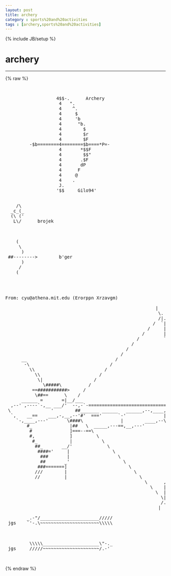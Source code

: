 ```yaml
---
layout: post
title: archery
category : sports%20and%20activities
tags : [archery,sports%20and%20activities]
---
```

{% include JB/setup %}
# archery
---
{% raw %}
<pre>

                                                                  
                   4$$-.      Archery                         
                    4   &quot;.                                        
                    4    ^.                                       
                    4     $                                       
                    4     &#039;b                                      
                    4      &quot;b.                                    
                    4        $                                    
                    4        $r                                   
                    4        $F                                   
         -$b========4========$b====*P=-                           
                    4       *$$F                                  
                    4        $$&quot;                                  
                    4       .$F                                   
                    4       dP                                    
                    4      F                                      
                    4     @                                       
                    4    .                                        
                    J.                                            
                   &#039;$$     Gilo94&#039;                                


    /\   
  _c_(_
  (\ (&#039;
   L\/      brojek



    (
     \
      )
 ##--------&gt;        b&#039;ger
      )
     /
    (




From: cyu@athena.mit.edu (Erorppn Xrzavgm)

                                                        |
                                                         \.
                                                         /|.
                                                       /  `|.
                                                     /     |.
                                                   /       |.
                                                 /         `|.
                                               /            |.
                                             /              |.
                                           /                |.
      __                                 /                  `|.
       -\                              /                     |.
         \\                          /                       |.
           \\                      /                         |.
            \|                   /                           |\
              \#####\          /                             ||
          ==###########&gt;     /                               ||
           \##==      \    /                                 ||
      ______ =       =|__/___                                ||
  ,--&#039; ,----`-,__ ___/&#039;  --,-`-==============================##==========&gt;
 \               &#039;        ##_______ ______   ______,--,____,=##,__
  `,    __==    ___,-,__,--&#039;#&#039;  ===&#039;      `-&#039;              | ##,-/
    `-,____,---&#039;       \####\              |        ____,--\_##,/
        #_              |##   \  _____,---==,__,---&#039;         ##
         #              ]===--==\                            ||
         #,             ]         \                          ||
          #_            |           \                        ||
           ##_       __/&#039;             \                      ||
            ####=&#039;     |                \                    |/
             ###       |                  \                  |.
             ##       _&#039;                    \                |.
            ###=======]                       \              |.
           ///        |                         \           ,|.
           //         |                           \         |.
                                                    \      ,|.
                                                      \    |.
                                                        \  |.
                                                          \|.
                                                          /.
                                                         |

        _.-&quot;/______________________/////
 jgs    `&#039;-.\~~~~~~~~~~~~~~~~~~~~~~\\\\\



         \\\\\_____________________\&quot;-._
 jgs     /////~~~~~~~~~~~~~~~~~~~~~/.-&#039;

 </pre>
{% endraw %}
